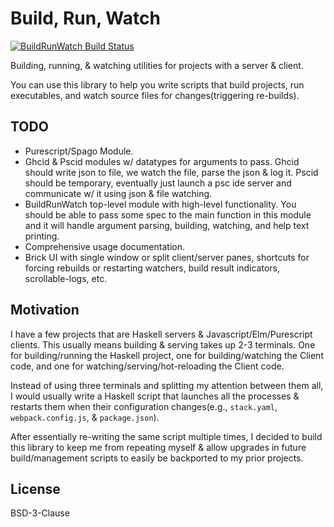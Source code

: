 # Build, Run, Watch

[![BuildRunWatch Build Status](https://travis-ci.org/prikhi/build-run-watch.svg?branch=master)](https://travis-ci.org/prikhi/build-run-watch)

Building, running, & watching utilities for projects with a server & client.

You can use this library to help you write scripts that build projects, run
executables, and watch source files for changes(triggering re-builds).


## TODO

* Purescript/Spago Module.
* Ghcid & Pscid modules w/ datatypes for arguments to pass. Ghcid should write
  json to file, we watch the file, parse the json & log it. Pscid should be
  temporary, eventually just launch a psc ide server and communicate w/ it
  using json & file watching.
* BuildRunWatch top-level module with high-level functionality. You should be
  able to pass some spec to the main function in this module and it will handle
  argument parsing, building, watching, and help text printing.
* Comprehensive usage documentation.
* Brick UI with single window or split client/server panes, shortcuts for
  forcing rebuilds or restarting watchers, build result indicators,
  scrollable-logs, etc.


## Motivation

I have a few projects that are Haskell servers & Javascript/Elm/Purescript
clients. This usually means building & serving takes up 2-3 terminals. One for
building/running the Haskell project, one for building/watching the Client
code, and one for watching/serving/hot-reloading the Client code.

Instead of using three terminals and splitting my attention between them all, I
would usually write a Haskell script that launches all the processes & restarts
them when their configuration changes(e.g., `stack.yaml`, `webpack.config.js`,
& `package.json`).

After essentially re-writing the same script multiple times, I decided to build
this library to keep me from repeating myself & allow upgrades in future
build/management scripts to easily be backported to my prior projects.


## License

BSD-3-Clause
